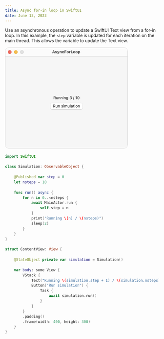 ```yaml
---
title: Async for-in loop in SwiftUI
date: June 13, 2023
---
```


Use an asynchronous operation to update a SwiftUI Text view from a for-in loop. In this example, the `step` variable is updated for each iteration on the main thread. This allows the variable to update the Text view.

<img src="../../assets/images/swiftui-asyncforloop.png" style="max-width:400px;border:1px solid lightgrey;border-radius:12px;" alt="async for loop">

```swift
import SwiftUI

class Simulation: ObservableObject {

    @Published var step = 0
    let nsteps = 10

    func run() async {
        for n in 0..<nsteps {
            await MainActor.run {
                self.step = n
            }
            print("Running \(n) / \(nsteps)")
            sleep(2)
        }
    }
}

struct ContentView: View {

    @StateObject private var simulation = Simulation()

    var body: some View {
        VStack {
            Text("Running \(simulation.step + 1) / \(simulation.nsteps)")
            Button("Run simulation") {
                Task {
                    await simulation.run()
                }
            }
        }
        .padding()
        .frame(width: 400, height: 300)
    }
}
```
